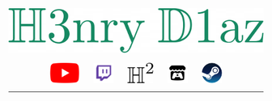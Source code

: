 <div align="center">
    <img src="https://github.com/h3nry-d1az/h3nry-d1az/blob/main/assets/h3nry-d1az.png" alt="h3nry-d1az">
<br>
<br>
    <a href="https://www.youtube.com/channel/UCHcgIehZE12tL777Rx-hHgA"><img src="https://github.com/h3nry-d1az/h3nry-d1az/blob/main/assets/youtube.svg" alt="youtube" height=40px></a>
    &nbsp; &nbsp; &nbsp;
    <a href="https://www.twitch.tv/h3nryd1az"><img src="https://github.com/h3nry-d1az/h3nry-d1az/blob/main/assets/twitch.png" alt="twitch" height=40px></a>
    &nbsp; &nbsp; &nbsp;
    <a href="https://h3nry-d1az.github.io/"><img src="https://github.com/h3nry-d1az/h3nry-d1az/blob/main/assets/blog.png" alt="blog" height=40px></a>
    &nbsp; &nbsp; &nbsp;
    <a href="https://itch.io/profile/h3nry-d1az"><img src="https://github.com/h3nry-d1az/h3nry-d1az/blob/main/assets/itchio.png" alt="itchio" height=40px></a>
    &nbsp; &nbsp; &nbsp;
    <a href="https://steamcommunity.com/id/h3nry-d1az/"><img src="https://github.com/h3nry-d1az/h3nry-d1az/blob/main/assets/steam.svg" alt="steam" height=40px></a>
</div>
<hr>
<br>

<!-- <div align="center"><img src="./assets/h3nry-d1az.png"></div> -->



<!--
**h3nry-d1az/h3nry-d1az** is a ✨ _special_ ✨ repository because its `README.md` (this file) appears on your GitHub profile.

Here are some ideas to get you started:

- 🔭 I’m currently working on ...
- 🌱 I’m currently learning ...
- 👯 I’m looking to collaborate on ...
- 🤔 I’m looking for help with ...
- 💬 Ask me about ...
- 📫 How to reach me: ...
- 😄 Pronouns: ...
- ⚡ Fun fact: ...
-->
